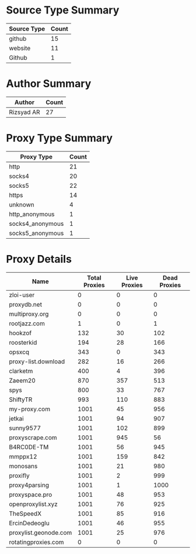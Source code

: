 # Source Type Summary

| Source Type | Count |
|-------------|-------|
| github | 15 |
| website | 11 |
| Github | 1 |


# Author Summary

| Author | Count |
|--------|-------|
| Rizsyad AR | 27 |


# Proxy Type Summary

| Proxy Type | Count |
|------------|-------|
| http | 21 |
| socks4 | 20 |
| socks5 | 22 |
| https | 14 |
| unknown | 4 |
| http_anonymous | 1 |
| socks4_anonymous | 1 |
| socks5_anonymous | 1 |


# Proxy Details

| Name | Total Proxies | Live Proxies | Dead Proxies |
|------|---------------|--------------|---------------|
| zloi-user | 0 | 0 | 0 |
| proxydb.net | 0 | 0 | 0 |
| multiproxy.org | 0 | 0 | 0 |
| rootjazz.com | 1 | 0 | 1 |
| hookzof | 132 | 30 | 102 |
| roosterkid | 194 | 28 | 166 |
| opsxcq | 343 | 0 | 343 |
| proxy-list.download | 282 | 16 | 266 |
| clarketm | 400 | 4 | 396 |
| Zaeem20 | 870 | 357 | 513 |
| spys | 800 | 33 | 767 |
| ShiftyTR | 993 | 110 | 883 |
| my-proxy.com | 1001 | 45 | 956 |
| jetkai | 1001 | 94 | 907 |
| sunny9577 | 1001 | 102 | 899 |
| proxyscrape.com | 1001 | 945 | 56 |
| B4RC0DE-TM | 1001 | 56 | 945 |
| mmppx12 | 1001 | 159 | 842 |
| monosans | 1001 | 21 | 980 |
| proxifly | 1001 | 2 | 999 |
| proxy4parsing | 1001 | 1 | 1000 |
| proxyspace.pro | 1001 | 48 | 953 |
| openproxylist.xyz | 1001 | 76 | 925 |
| TheSpeedX | 1001 | 85 | 916 |
| ErcinDedeoglu | 1001 | 46 | 955 |
| proxylist.geonode.com | 1001 | 25 | 976 |
| rotatingproxies.com | 0 | 0 | 0 |
